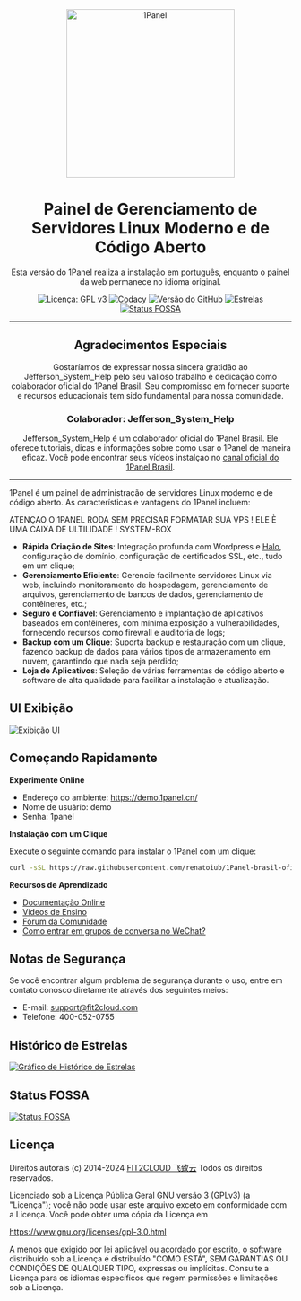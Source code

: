 <div align="center">
  <a href="https://1panel.cn"><img src="http://1panel.oss-cn-hangzhou.aliyuncs.com/img/1panel-logo.png" alt="1Panel" width="300" /></a>
</div>

<h1 align="center">Painel de Gerenciamento de Servidores Linux Moderno e de Código Aberto</h1>

<p align="center">Esta versão do 1Panel realiza a instalação em português, enquanto o painel da web permanece no idioma original.</p>

<div align="center">
  <a href="https://www.gnu.org/licenses/gpl-3.0.html"><img src="https://shields.io/github/license/1Panel-dev/1Panel?color=%231890FF" alt="Licença: GPL v3"></a>
  <a href="https://app.codacy.com/gh/1Panel-dev/1Panel?utm_source=github.com&utm_medium=referral&utm_content=1Panel-dev/1Panel&utm_campaign=Badge_Grade_Dashboard"><img src="https://app.codacy.com/project/badge/Grade/da67574fd82b473992781d1386b937ef" alt="Codacy"></a>
  <a href="https://github.com/1Panel-dev/1Panel/releases"><img src="https://img.shields.io/github/v/release/1Panel-dev/1Panel" alt="Versão do GitHub"></a>
  <a href="https://github.com/1Panel-dev/1Panel"><img src="https://img.shields.io/github/stars/1Panel-dev/1Panel?color=%231890FF&style=flat-square" alt="Estrelas"></a>
  <a href="https://app.fossa.com/projects/git%2Bgithub.com%2F1Panel-dev%2F1Panel?ref=badge_shield"><img src="https://app.fossa.com/api/projects/git%2Bgithub.com%2F1Panel-dev%2F1Panel.svg?type=shield" alt="Status FOSSA"></a>
</div>

---

<h2 align="center">Agradecimentos Especiais</h2>

<p align="center">Gostaríamos de expressar nossa sincera gratidão ao Jefferson_System_Help pelo seu valioso trabalho e dedicação como colaborador oficial do 1Panel Brasil. Seu compromisso em fornecer suporte e recursos educacionais tem sido fundamental para nossa comunidade.</p>

<div align="center">
  <h3>Colaborador: Jefferson_System_Help</h3>
  <p>Jefferson_System_Help é um colaborador oficial do 1Panel Brasil. Ele oferece tutoriais, dicas e informações sobre como usar o 1Panel de maneira eficaz. Você pode encontrar seus vídeos instalçao  no <a href="https://www.youtube.com/@SYSTEMHELP">canal oficial do 1Panel Brasil</a>.</p>
</div>


---


1Panel é um painel de administração de servidores Linux moderno e de código aberto. As características e vantagens do 1Panel incluem:

ATENÇAO O 1PANEL RODA  SEM PRECISAR FORMATAR SUA VPS !  ELE È UMA CAIXA DE  ULTILIDADE ! SYSTEM-BOX

- **Rápida Criação de Sites**: Integração profunda com Wordpress e [Halo](https://github.com/halo-dev/halo/), configuração de domínio, configuração de certificados SSL, etc., tudo em um clique;
- **Gerenciamento Eficiente**: Gerencie facilmente servidores Linux via web, incluindo monitoramento de hospedagem, gerenciamento de arquivos, gerenciamento de bancos de dados, gerenciamento de contêineres, etc.;
- **Seguro e Confiável**: Gerenciamento e implantação de aplicativos baseados em contêineres, com mínima exposição a vulnerabilidades, fornecendo recursos como firewall e auditoria de logs;
- **Backup com um Clique**: Suporta backup e restauração com um clique, fazendo backup de dados para vários tipos de armazenamento em nuvem, garantindo que nada seja perdido;
- **Loja de Aplicativos**: Seleção de várias ferramentas de código aberto e software de alta qualidade para facilitar a instalação e atualização.

## UI Exibição

![Exibição UI](https://resource.fit2cloud.com/1panel/img/overview.png)

## Começando Rapidamente

**Experimente Online**

- Endereço do ambiente: <https://demo.1panel.cn/>
- Nome de usuário: demo
- Senha: 1panel

**Instalação com um Clique**

Execute o seguinte comando para instalar o 1Panel com um clique:

```sh
curl -sSL https://raw.githubusercontent.com/renatoiub/1Panel-brasil-oficial/dev/quick_start.sh -o quick_start.sh && sudo bash quick_start.sh
```

**Recursos de Aprendizado**

- [Documentação Online](https://1panel.cn/docs/)
- [Vídeos de Ensino](https://space.bilibili.com/510493147/channel/collectiondetail?sid=1199760)
- [Fórum da Comunidade](https://bbs.fit2cloud.com/c/1p/7)
- [Como entrar em grupos de conversa no WeChat?](https://bbs.fit2cloud.com/t/topic/2147)

## Notas de Segurança

Se você encontrar algum problema de segurança durante o uso, entre em contato conosco diretamente através dos seguintes meios:

- E-mail: support@fit2cloud.com
- Telefone: 400-052-0755

## Histórico de Estrelas

[![Gráfico de Histórico de Estrelas](https://api.star-history.com/svg?repos=1Panel-dev/1Panel&type=Date)](https://star-history.com/#1Panel-dev/1Panel&Date)

## Status FOSSA

[![Status FOSSA](https://app.fossa.com/api/projects/git%2Bgithub.com%2F1Panel-dev%2F1Panel.svg?type=large)](https://app.fossa.com/projects/git%2Bgithub.com%2F1Panel-dev%2F1Panel?ref=badge_large)

## Licença

Direitos autorais (c) 2014-2024 [FIT2CLOUD 飞致云](https://fit2cloud.com/)
Todos os direitos reservados.

Licenciado sob a Licença Pública Geral GNU versão 3 (GPLv3) (a "Licença"); você não pode usar este arquivo exceto em conformidade com a Licença. Você pode obter uma cópia da Licença em

<https://www.gnu.org/licenses/gpl-3.0.html>

A menos que exigido por lei aplicável ou acordado por escrito, o software distribuído sob a Licença é distribuído "COMO ESTÁ", SEM GARANTIAS OU CONDIÇÕES DE QUALQUER TIPO, expressas ou implícitas. Consulte a Licença para os idiomas específicos que regem permissões e limitações sob a Licença.
